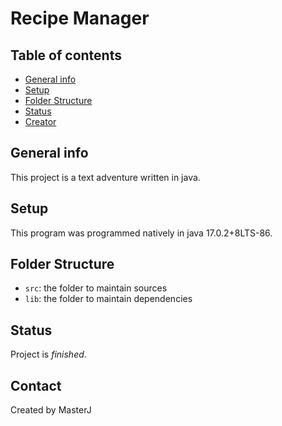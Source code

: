 # Recipe Manager

## Table of contents
* [General info](#general-info)
* [Setup](#setup)
* [Folder Structure](#folder-structure)
* [Status](#status)
* [Creator](#creator)

## General info
This project is a text adventure written in java.

## Setup
This program was programmed natively in java 17.0.2+8LTS-86.

## Folder Structure

- `src`: the folder to maintain sources
- `lib`: the folder to maintain dependencies

## Status
Project is  _finished_.

## Contact
Created by MasterJ